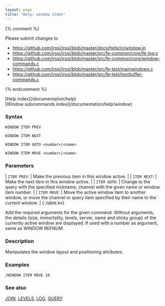 ```yaml
---
layout: page
title: "Help: window items"
---
```


{% comment %}

Please submit changes to
- https://github.com/irssi/irssi/blob/master/docs/help/in/window.in
- https://github.com/irssi/irssi/blob/master/src/fe-common/core/fe-log.c
- https://github.com/irssi/irssi/blob/master/src/fe-common/core/window-commands.c
- https://github.com/irssi/irssi/blob/master/src/fe-text/mainwindows.c
- https://github.com/irssi/irssi/blob/master/src/fe-text/textbuffer-commands.c


{% endcomment %}
<nav markdown="1">
[Help index](/documentation/help)
</nav>

<nav markdown="1">
[Window subcommands index](/documentation/help/window)
</nav>

### Syntax ###

<div class="highlight irssisyntax"><pre style="\-\-cmdlen:15ch"><code><span class="synB">WINDOW</span> <span class="synB">ITEM</span> <span class="synB">PREV</span></code></pre></div>


<div class="highlight irssisyntax"><pre style="\-\-cmdlen:15ch"><code><span class="synB">WINDOW</span> <span class="synB">ITEM</span> <span class="synB">NEXT</span></code></pre></div>


<div class="highlight irssisyntax"><pre style="\-\-cmdlen:16ch"><code><span class="synB">WINDOW</span> <span class="synB">ITEM</span> <span class="synB">GOTO</span> <span class="synB05">&lt;number></span>|<span class="synB05">&lt;name></span></code></pre></div>


<div class="highlight irssisyntax"><pre style="\-\-cmdlen:16ch"><code><span class="synB">WINDOW</span> <span class="synB">ITEM</span> <span class="synB">MOVE</span> <span class="synB05">&lt;number></span>|<span class="synB05">&lt;name></span></code></pre></div>



### Parameters ###


| `ITEM PREV`: | Make the previous item in this window active. |
| `ITEM NEXT`: | Make the next item in this window active. |
| `ITEM GOTO`: | Change to the query with the specified nickname, channel with the given name or window item number. |
| `ITEM MOVE`: | Move the active window item to another window, or move the channel or query item specified by their name to the current window. |
{:.table.kv}


   Add the required arguments for the given command. Without arguments, the details (size, immortality, levels, server, name and sticky group) of the currently active window are displayed. If used with a number as argument, same as WINDOW REFNUM.

### Description ###

Manipulates the window layout and positioning attributes.

### Examples ###

    /WINDOW ITEM MOVE 10

### See also ###
[JOIN](/documentation/help/join), [LEVELS](/documentation/help/levels), [LOG](/documentation/help/log), [QUERY](/documentation/help/query)

